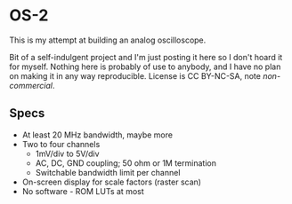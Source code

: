 # OS-2

This is my attempt at building an analog oscilloscope.

Bit of a self-indulgent project and I'm just posting it here so I don't hoard
it for myself. Nothing here is probably of use to anybody, and I have no plan
on making it in any way reproducible. License is CC BY-NC-SA, note
_non-commercial_.

## Specs

- At least 20 MHz bandwidth, maybe more
- Two to four channels
    - 1mV/div to 5V/div
    - AC, DC, GND coupling; 50 ohm or 1M termination
    - Switchable bandwidth limit per channel
- On-screen display for scale factors (raster scan)
- No software - ROM LUTs at most

